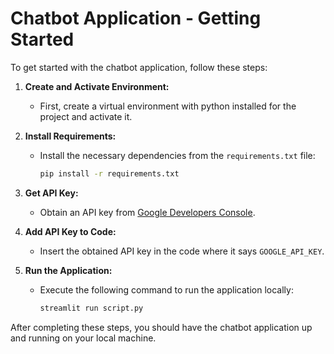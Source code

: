 # Chatbot Application - Getting Started

To get started with the chatbot application, follow these steps:

1. **Create and Activate Environment:**
   - First, create a virtual environment with python installed for the project and activate it.

2. **Install Requirements:**
   - Install the necessary dependencies from the `requirements.txt` file:
     ```bash
     pip install -r requirements.txt
     ```

3. **Get API Key:**
   - Obtain an API key from [Google Developers Console](https://ai.google.dev/).

4. **Add API Key to Code:**
   - Insert the obtained API key in the code where it says `GOOGLE_API_KEY`.

5. **Run the Application:**
   - Execute the following command to run the application locally:
     ```bash
     streamlit run script.py
     ```

After completing these steps, you should have the chatbot application up and running on your local machine.
